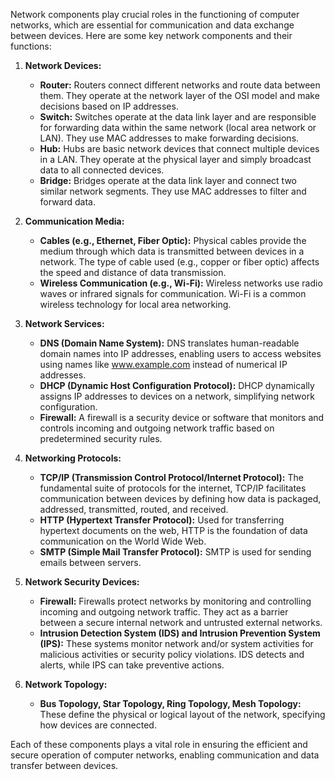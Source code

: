 

Network components play crucial roles in the functioning of computer networks, which are essential for communication and data exchange between devices. Here are some key network components and their functions:

1. **Network Devices:**
   - **Router:** Routers connect different networks and route data between them. They operate at the network layer of the OSI model and make decisions based on IP addresses.
   - **Switch:** Switches operate at the data link layer and are responsible for forwarding data within the same network (local area network or LAN). They use MAC addresses to make forwarding decisions.
   - **Hub:** Hubs are basic network devices that connect multiple devices in a LAN. They operate at the physical layer and simply broadcast data to all connected devices.
   - **Bridge:** Bridges operate at the data link layer and connect two similar network segments. They use MAC addresses to filter and forward data.

2. **Communication Media:**
   - **Cables (e.g., Ethernet, Fiber Optic):** Physical cables provide the medium through which data is transmitted between devices in a network. The type of cable used (e.g., copper or fiber optic) affects the speed and distance of data transmission.
   - **Wireless Communication (e.g., Wi-Fi):** Wireless networks use radio waves or infrared signals for communication. Wi-Fi is a common wireless technology for local area networking.

3. **Network Services:**
   - **DNS (Domain Name System):** DNS translates human-readable domain names into IP addresses, enabling users to access websites using names like www.example.com instead of numerical IP addresses.
   - **DHCP (Dynamic Host Configuration Protocol):** DHCP dynamically assigns IP addresses to devices on a network, simplifying network configuration.
   - **Firewall:** A firewall is a security device or software that monitors and controls incoming and outgoing network traffic based on predetermined security rules.

4. **Networking Protocols:**
   - **TCP/IP (Transmission Control Protocol/Internet Protocol):** The fundamental suite of protocols for the internet, TCP/IP facilitates communication between devices by defining how data is packaged, addressed, transmitted, routed, and received.
   - **HTTP (Hypertext Transfer Protocol):** Used for transferring hypertext documents on the web, HTTP is the foundation of data communication on the World Wide Web.
   - **SMTP (Simple Mail Transfer Protocol):** SMTP is used for sending emails between servers.

5. **Network Security Devices:**
   - **Firewall:** Firewalls protect networks by monitoring and controlling incoming and outgoing network traffic. They act as a barrier between a secure internal network and untrusted external networks.
   - **Intrusion Detection System (IDS) and Intrusion Prevention System (IPS):** These systems monitor network and/or system activities for malicious activities or security policy violations. IDS detects and alerts, while IPS can take preventive actions.

6. **Network Topology:**
   - **Bus Topology, Star Topology, Ring Topology, Mesh Topology:** These define the physical or logical layout of the network, specifying how devices are connected.

Each of these components plays a vital role in ensuring the efficient and secure operation of computer networks, enabling communication and data transfer between devices.
